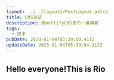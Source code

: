 ```yaml
---
layout: ../../layouts/PostLayout.astro
title: CMS测试
description: 用netlifyCMS发布一篇博客
tags:
  - 技术
pubDate: 2023-01-04T05:39:00.411Z
updateDate: 2023-01-04T05:39:04.312Z
---
```

##  Hello everyone!This is Rio